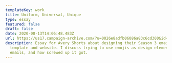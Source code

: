 ```yaml
---
templateKey: work
title: Uniform, Universal, Unique
type: essay
featured: false
draft: false
date: 2020-08-13T14:06:48.483Z
url: https://us17.campaign-archive.com/?u=0026e8adfb06086a83c6cd300&id=f8975ce0e7
description: Essay for Avery Shorts about designing their Season 3 email
  template and website. I discuss trying to use emojis as design elements in
  emails, and how screwed up it got.
---
```

